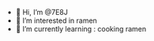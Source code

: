 - 👋 Hi, I’m @7E8J
- 👀 I’m interested in ramen
- 🌱 I’m currently learning : cooking ramen

<!---
7E8J/7E8J is a ✨ special ✨ repository because its `README.md` (this file) appears on your GitHub profile.
You can click the Preview link to take a look at your changes.
--->
